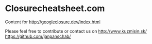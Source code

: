 Closurecheatsheet.com
=================

Content for http://googleclosure.dev/index.html

Please feel free to contribute or contact us on http://www.kuzmisin.sk/ https://github.com/janpanschab/
